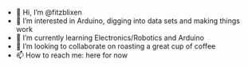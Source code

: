 - 👋 Hi, I’m @fitzblixen
- 👀 I’m interested in Arduino, digging into data sets and making things work
- 🌱 I’m currently learning Electronics/Robotics and Arduino
- 💞️ I’m looking to collaborate on roasting a great cup of coffee
- 📫 How to reach me: here for now

<!---
fitzblixen/fitzblixen is a ✨ special ✨ repository because its `README.md` (this file) appears on your GitHub profile.
You can click the Preview link to take a look at your changes.
--->
